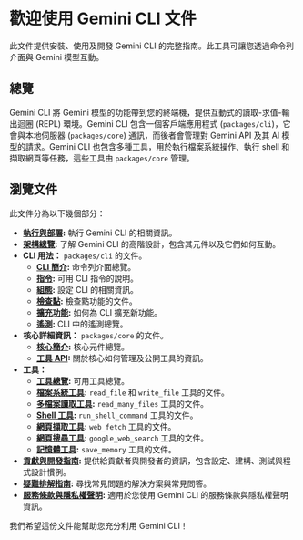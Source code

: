 # 歡迎使用 Gemini CLI 文件

此文件提供安裝、使用及開發 Gemini CLI 的完整指南。此工具可讓您透過命令列介面與 Gemini 模型互動。

## 總覽

Gemini CLI 將 Gemini 模型的功能帶到您的終端機，提供互動式的讀取-求值-輸出迴圈 (REPL) 環境。Gemini CLI 包含一個客戶端應用程式 (`packages/cli`)，它會與本地伺服器 (`packages/core`) 通訊，而後者會管理對 Gemini API 及其 AI 模型的請求。Gemini CLI 也包含多種工具，用於執行檔案系統操作、執行 shell 和擷取網頁等任務，這些工具由 `packages/core` 管理。

## 瀏覽文件

此文件分為以下幾個部分：

- **[執行與部署](./deployment.md):** 執行 Gemini CLI 的相關資訊。
- **[架構總覽](./architecture.md):** 了解 Gemini CLI 的高階設計，包含其元件以及它們如何互動。
- **CLI 用法：** `packages/cli` 的文件。
  - **[CLI 簡介](./cli/index.md):** 命令列介面總覽。
  - **[指令](./cli/commands.md):** 可用 CLI 指令的說明。
  - **[組態](./cli/configuration.md):** 設定 CLI 的相關資訊。
  - **[檢查點](./checkpointing.md):** 檢查點功能的文件。
  - **[擴充功能](./extension.md):** 如何為 CLI 擴充新功能。
  - **[遙測](./telemetry.md):** CLI 中的遙測總覽。
- **核心詳細資訊：** `packages/core` 的文件。
  - **[核心簡介](./core/index.md):** 核心元件總覽。
  - **[工具 API](./core/tools-api.md):** 關於核心如何管理及公開工具的資訊。
- **工具：**
  - **[工具總覽](./tools/index.md):** 可用工具總覽。
  - **[檔案系統工具](./tools/file-system.md):** `read_file` 和 `write_file` 工具的文件。
  - **[多檔案讀取工具](./tools/multi-file.md):** `read_many_files` 工具的文件。
  - **[Shell 工具](./tools/shell.md):** `run_shell_command` 工具的文件。
  - **[網頁擷取工具](./tools/web-fetch.md):** `web_fetch` 工具的文件。
  - **[網頁搜尋工具](./tools/web-search.md):** `google_web_search` 工具的文件。
  - **[記憶體工具](./tools/memory.md):** `save_memory` 工具的文件。
- **[貢獻與開發指南](../CONTRIBUTING.md):** 提供給貢獻者與開發者的資訊，包含設定、建構、測試與程式設計慣例。
- **[疑難排解指南](./troubleshooting.md):** 尋找常見問題的解決方案與常見問答。
- **[服務條款與隱私權聲明](./tos-privacy.md):** 適用於您使用 Gemini CLI 的服務條款與隱私權聲明資訊。

我們希望這份文件能幫助您充分利用 Gemini CLI！
